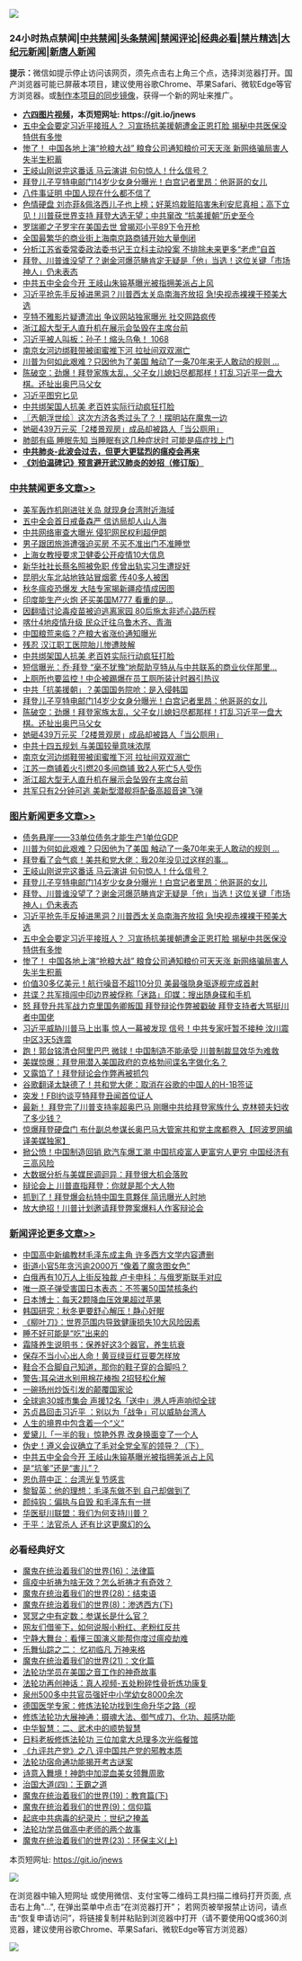 ![](https://raw.githubusercontent.com/fqnews/bnews/master/64photo/fqnews-qr.jpg)

<div id="tt">
<h3>24小时热点禁闻|<a href="#%E4%B8%AD%E5%85%B1%E7%A6%81%E9%97%BB%E6%9B%B4%E5%A4%9A%E6%96%87%E7%AB%A0">中共禁闻</a>|<a href="#%E5%9B%BE%E7%89%87%E6%96%B0%E9%97%BB%E6%9B%B4%E5%A4%9A%E6%96%87%E7%AB%A0">头条禁闻</a>|<a href="#%E6%96%B0%E9%97%BB%E8%AF%84%E8%AE%BA%E6%9B%B4%E5%A4%9A%E6%96%87%E7%AB%A0">禁闻评论|<a href="#%E5%BF%85%E7%9C%8B%E7%BB%8F%E5%85%B8%E5%A5%BD%E6%96%87">经典必看|<a href="/video.md#%E7%A6%81%E7%89%87%E7%B2%BE%E9%80%89">禁片精选</a>|<a href="https://github.com/fqnews/djy/blob/master/gb/nf1351518.md#1">大纪元新闻</a>|<a href="https://github.com/fqnews/ntdtv/blob/master/gb/prog204.md#1">新唐人新闻</a></h3>
<div><b>提示：</b>微信如提示停止访问该网页，须先点击右上角三个点，选择浏览器打开。国产浏览器可能已屏蔽本项目，建议使用谷歌Chrome、苹果Safari、微软Edge等官方浏览器。或<a href="https://github.com/fqnews/bnews/blob/master/%E5%88%B6%E4%BD%9Cgit%E7%A6%81%E9%97%BB%E9%95%9C%E5%83%8F.md">制作本项目的同步镜像</a>，获得一个新的网址来推广。</div>
<ul>
<li><b><a href="http://d1.bdrive.tk/64.mp4" target="_blank">六四图片视频</a>，本页短网址: https://git.io/jnews</b></li>
<li><a href="/topimagenews/20201025/1420116.md">五中全会要定习近平接班人？ 习宣扬抗美援朝遭金正恩打脸 揭秘中共医保没特供有多惨</a></li>
<li><a href="/topimagenews/20201025/1420081.md">惨了！ 中国各地上演“抢粮大战” 粮食公司通知粮价可天天涨 新网络骗局害人失半生积蓄</a></li>
<li><a href="/topimagenews/20201026/1420376.md">王岐山刚说完这番话 马云演讲 句句惊人！什么信号？</a></li>
<li><a href="/comments/20201026/1420284.md">拜登儿子亨特电邮门14岁少女身分曝光！白宫记者里昂：他哥哥的女儿</a></li>
<li><a href="/comments/20201025/1420118.md">八件事证明 中国人现在什么都不信了</a></li>
<li><a href="/bannedvideo/20201026/1420286.md">色情硬盘 刘亦菲&佩洛西儿子也上榜；好莱坞栽赃陷害朱利安尼真相；高下立见！川普获世界支持 拜登大选无望；中共窜改 “抗美援朝”历史至今</a></li>
<li><a href="/headline/20201025/1420115.md">罗瑞卿之子罗宇在美国去世 曾揭邓小平89下令开枪</a></li>
<li><a href="/finance/20201026/1420222.md">全国最繁华的商业街上海南京路商铺开始大量倒闭</a></li>
<li><a href="/baitai/20201025/1420043.md">分析江苏省委常委政法委书记王立科主动投案 不排除未来更多“老虎”自首</a></li>
<li><a href="/topimagenews/20201026/1420234.md">拜登、川普谁没望了？谢金河爆范畴肯定无疑是「他」当选！这位关键「市场神人」仍未表态</a></li>
<li><a href="/comments/20201026/1420315.md">中共五中全会今开 王岐山朱镕基曝光被指拥美派占上风</a></li>
<li><a href="/topimagenews/20201026/1420202.md">习近平抢先手反掉进黑洞？川普西太关岛南海齐放招 急!央视赤裸裸干预美大选</a></li>
<li><a href="/cnnews/20201026/1420275.md">亨特不雅影片疑遭流出 争议网站独家曝光 社交网路疯传</a></li>
<li><a href="/cbnews/20201026/1420210.md">浙江超大型无人直升机在展示会坠毁在主席台前</a></li>
<li><a href="/bannedvideo/20201026/1420295.md">习近平被人叫板：孙子！缩头乌龟！ 1068</a></li>
<li><a href="/cbnews/20201026/1420212.md">南京女河边绑鞋带被闺蜜推下河 拉扯间双双溺亡</a></li>
<li><a href="/topimagenews/20201026/1420441.md">川普为何如此艰难？只因他为了美国 触动了一条70年来无人敢动的规则 ...</a></li>
<li><a href="/cbnews/20201026/1420280.md">陈破空：劲爆！拜登家族太乱，父子女儿媳妇尽都那样！打乱习近平一盘大棋。还扯出奥巴马父女</a></li>
<li><a href="/baitai/20201026/1420335.md">习近平图穷匕见</a></li>
<li><a href="/cbnews/20201026/1420377.md">中共绑架国人抗美 老百姓实际行动疯狂打脸</a></li>
<li><a href="/ssgc/20201026/1420247.md">〖兲朝浮世绘〗这次方济各秀过头了？！摆明站在魔鬼一边</a></li>
<li><a href="/cbnews/20201026/1420267.md">她砸439万元买「2楼景观房」成品却被路人「当公厕用」</a></li>
<li><a href="/lifebaike/20201026/1420243.md">肺部有癌 睡眠先知 当睡眠有这几种症状时 可能是癌症找上门</a></li>
<li><b><a href="/comments/20200211/1275071.md" target="_blank">中共肺炎-此波会过去，但更大更猛烈的瘟疫会再来</a></b></li>
<li><b><a href="/comments/20200207/1272816.md" target="_blank">《刘伯温碑记》预言避开武汉肺炎的妙招（修订版）</a></b></li>
</ul>
</div>

<div class="catlist">
<h3><a href="/cbnews/" target="_blank">中共禁闻</a><span><a href="/cbnews/" target="_blank" rel="nofollow">更多文章>></a></span></h3>
<ul>
<li><a href="/cbnews/20201026/1420552.md" target="_blank">美军轰炸机刚进驻关岛 就现身台湾附近海域</a></li>
<li><a href="/cbnews/20201026/1420521.md" target="_blank">五中全会首日戒备森严 信访局却人山人海</a></li>
<li><a href="/cbnews/20201026/1420520.md" target="_blank">中共网络审查大曝光 侵犯网民权利超伊朗</a></li>
<li><a href="/cbnews/20201026/1420519.md" target="_blank">男子跟团旅游遭强迫买房 不买不准出门不准睡觉</a></li>
<li><a href="/cbnews/20201026/1420518.md" target="_blank">上海女教授要求卫健委公开疫情10大信息</a></li>
<li><a href="/cbnews/20201026/1420506.md" target="_blank">新华社社长蔡名照被免职 传曾出轨实习生遭捉奸</a></li>
<li><a href="/cbnews/20201026/1420505.md" target="_blank">昆明火车北站地铁站冒烟雾 传40多人被困</a></li>
<li><a href="/cbnews/20201026/1420479.md" target="_blank">秋冬瘟疫恐爆发 大陆专家揭新疆疫情成因图</a></li>
<li><a href="/cbnews/20201026/1420445.md" target="_blank">印度能生产火炮 还买美国M777 看重的是&#8230;</a></li>
<li><a href="/cbnews/20201026/1420444.md" target="_blank">因翻墙讨论毒疫苗被迫逃离家园 80后施太非述心路历程</a></li>
<li><a href="/cbnews/20201026/1420443.md" target="_blank">喀什4地疫情升级 民众迁往乌鲁木齐、青海</a></li>
<li><a href="/cbnews/20201026/1420442.md" target="_blank">中国粮荒来临？产粮大省涨价通知曝光</a></li>
<li><a href="/cbnews/20201026/1420404.md" target="_blank">残忍 汉江职工医院胎儿惨遭肢解</a></li>
<li><a href="/cbnews/20201026/1420377.md" target="_blank">中共绑架国人抗美 老百姓实际行动疯狂打脸</a></li>
<li><a href="/cbnews/20201026/1420338.md" target="_blank">短信曝光：乔·拜登 “毫不犹豫”地帮助亨特从与中共联系的商业伙伴那里&#8230;</a></li>
<li><a href="/cbnews/20201026/1420337.md" target="_blank">上厕所也要监控！中企被踢爆在员工厕所装计时器引热议</a></li>
<li><a href="/cbnews/20201026/1420293.md" target="_blank">中共「抗美援朝」？美国国务院呛：是入侵韩国</a></li>
<li><a href="/comments/20201026/1420284.md" target="_blank">拜登儿子亨特电邮门14岁少女身分曝光！白宫记者里昂：他哥哥的女儿</a></li>
<li><a href="/cbnews/20201026/1420280.md" target="_blank">陈破空：劲爆！拜登家族太乱，父子女儿媳妇尽都那样！打乱习近平一盘大棋。还扯出奥巴马父女</a></li>
<li><a href="/cbnews/20201026/1420267.md" target="_blank">她砸439万元买「2楼景观房」成品却被路人「当公厕用」</a></li>
<li><a href="/cbnews/20201026/1420231.md" target="_blank">中共十四五规划 与美国较量意味浓厚</a></li>
<li><a href="/cbnews/20201026/1420212.md" target="_blank">南京女河边绑鞋带被闺蜜推下河 拉扯间双双溺亡</a></li>
<li><a href="/cbnews/20201026/1420211.md" target="_blank">江苏一商铺着火引燃20多间商铺 致2人死亡5人受伤</a></li>
<li><a href="/cbnews/20201026/1420210.md" target="_blank">浙江超大型无人直升机在展示会坠毁在主席台前</a></li>
<li><a href="/cbnews/20201026/1420185.md" target="_blank">共军只有2分钟可逃 美新型潜舰将配备高超音速飞弹</a></li>

</ul>
</div>
<div class="catlist">
<h3><a href="/topimagenews/" target="_blank">图片新闻</a><span><a href="/topimagenews/" target="_blank" rel="nofollow">更多文章>></a></span></h3>
<ul>
<li><a href="/topimagenews/20201026/1420478.md" target="_blank">债务悬崖——33单位债务才能生产1单位GDP</a></li>
<li><a href="/topimagenews/20201026/1420441.md" target="_blank">川普为何如此艰难？只因他为了美国 触动了一条70年来无人敢动的规则 &#8230;</a></li>
<li><a href="/topimagenews/20201026/1420440.md" target="_blank">拜登看了会气疯！美共和党大佬：我20年没见过这样的事…</a></li>
<li><a href="/topimagenews/20201026/1420376.md" target="_blank">王岐山刚说完这番话 马云演讲 句句惊人！什么信号？</a></li>
<li><a href="/comments/20201026/1420284.md" target="_blank">拜登儿子亨特电邮门14岁少女身分曝光！白宫记者里昂：他哥哥的女儿</a></li>
<li><a href="/topimagenews/20201026/1420234.md" target="_blank">拜登、川普谁没望了？谢金河爆范畴肯定无疑是「他」当选！这位关键「市场神人」仍未表态</a></li>
<li><a href="/topimagenews/20201026/1420202.md" target="_blank">习近平抢先手反掉进黑洞？川普西太关岛南海齐放招 急!央视赤裸裸干预美大选</a></li>
<li><a href="/topimagenews/20201025/1420116.md" target="_blank">五中全会要定习近平接班人？ 习宣扬抗美援朝遭金正恩打脸 揭秘中共医保没特供有多惨</a></li>
<li><a href="/topimagenews/20201025/1420081.md" target="_blank">惨了！ 中国各地上演“抢粮大战” 粮食公司通知粮价可天天涨 新网络骗局害人失半生积蓄</a></li>
<li><a href="/topimagenews/20201025/1419905.md" target="_blank">价值30多亿美元！航行噪音不超110分贝 美最强隐身驱逐舰完成首射</a></li>
<li><a href="/topimagenews/20201025/1419885.md" target="_blank">共谍？共军擅闯中印边界被俘称「迷路」印媒：搜出随身碟和手机</a></li>
<li><a href="/topimagenews/20201025/1419696.md" target="_blank">怒 拜登升共军战力克里国务卿叛国 拜登辩论作弊被戳破 拜登支持者大骂挺川者中国佬</a></li>
<li><a href="/topimagenews/20201024/1419632.md" target="_blank">习近平威胁川普马上出事 惊人一幕被发现 信号！中共专家吁暂不接种 汶川震中区3天5连震</a></li>
<li><a href="/topimagenews/20201024/1419580.md" target="_blank">跑！郭台铭清仓阿里巴巴 微球！中国制造不能承受 川普制裁显效华为难救</a></li>
<li><a href="/topimagenews/20201024/1419448.md" target="_blank">美媒惊爆：拜登用潜入美国政府的克格勃间谍名字做化名？</a></li>
<li><a href="/topimagenews/20201024/1419418.md" target="_blank">又露馅了！拜登辩论会作弊再被抓包</a></li>
<li><a href="/topimagenews/20201024/1419395.md" target="_blank">谷歌翻译太缺德了！共和党大佬：取消在谷歌的中国人的H-1B签证</a></li>
<li><a href="/topimagenews/20201024/1419394.md" target="_blank">突发！FBI约谈亨特拜登丑闻首位证人</a></li>
<li><a href="/topimagenews/20201024/1419175.md" target="_blank">最新！ 拜登完了川普支持率超奥巴马 刚曝中共给拜登家族什么 克林顿夫妇收了多少钱？</a></li>
<li><a href="/topimagenews/20201024/1419161.md" target="_blank">惊爆拜登硬盘门 布什副总参谋长奥巴马大管家共和党主席都卷入【阿波罗网编译美媒独家】</a></li>
<li><a href="/topimagenews/20201023/1419001.md" target="_blank">掀公愤！中国制造回销 欧汽车爆工潮 中国抗疫富人更富穷人更穷 中国经济有三高风险</a></li>
<li><a href="/topimagenews/20201023/1418941.md" target="_blank">大数据分析与美媒民调迴异：拜登很大机会落败</a></li>
<li><a href="/topimagenews/20201023/1418912.md" target="_blank">辩论会上 川普直指拜登：你就是那个大人物</a></li>
<li><a href="/topimagenews/20201023/1418753.md" target="_blank">抓到了！拜登爆会杭特中国生意夥伴 简讯曝光人时地</a></li>
<li><a href="/topimagenews/20201023/1418752.md" target="_blank">放大绝招！川普计划邀请拜登弊案爆料人作客辩论会</a></li>

</ul>
</div>
<div class="catlist">
<h3><a href="/comments/" target="_blank">新闻评论</a><span><a href="/comments/" target="_blank" rel="nofollow">更多文章>></a></span></h3>
<ul>
<li><a href="/comments/20201026/1420483.md" target="_blank">中国高中新编教材毛泽东成主角 许多西方文学内容遭删</a></li>
<li><a href="/comments/20201026/1420474.md" target="_blank">街道小官5年贪污逾2000万 “像着了魔贪图女色”</a></li>
<li><a href="/comments/20201026/1420473.md" target="_blank">白俄再有10万人上街反独裁 卢卡申科：与俄罗斯联手对应</a></li>
<li><a href="/comments/20201026/1420467.md" target="_blank">唯一原子弹受害国日本表态：不签署50国禁核条约</a></li>
<li><a href="/comments/20201026/1420466.md" target="_blank">日本博士：每天2颗降血压效果超过苹果</a></li>
<li><a href="/comments/20201026/1420465.md" target="_blank">韩国研究：秋冬更要舒心解压！静心好眠</a></li>
<li><a href="/comments/20201026/1420464.md" target="_blank">《柳叶刀》：世界范围内导致健康损失10大风险因素</a></li>
<li><a href="/comments/20201026/1420463.md" target="_blank">睡不好可能是“吃”出来的</a></li>
<li><a href="/comments/20201026/1420462.md" target="_blank">霜降养生说明书：保养好这3个器官，养生抗衰</a></li>
<li><a href="/comments/20201026/1420437.md" target="_blank">保存不当小心出人命！黄豆绿豆红豆要怎样放</a></li>
<li><a href="/comments/20201026/1420436.md" target="_blank">鞋合不合脚自己知道，那你的鞋子穿的合脚吗？</a></li>
<li><a href="/comments/20201026/1420435.md" target="_blank">警告:耳朵进水别用棉花棒掏 2招轻松化解</a></li>
<li><a href="/comments/20201026/1420413.md" target="_blank">一碗扬州炒饭引发的颠覆国家论</a></li>
<li><a href="/comments/20201026/1420411.md" target="_blank">全球逾30城市集会 声援12名「送中」港人呼声响彻全球</a></li>
<li><a href="/comments/20201026/1420410.md" target="_blank">苏贞昌回击习近平 ：别以为「战争」可以威胁台湾人</a></li>
<li><a href="/comments/20201026/1420406.md" target="_blank">人生的境界中包含着一个“义”</a></li>
<li><a href="/comments/20201026/1420351.md" target="_blank">爱黛儿「一半的我」惊艳外界 改身换面变了一个人</a></li>
<li><a href="/comments/20201026/1420325.md" target="_blank">伪史！遵义会议确立了毛对全党全军的领导？（下）</a></li>
<li><a href="/comments/20201026/1420315.md" target="_blank">中共五中全会今开 王岐山朱镕基曝光被指拥美派占上风</a></li>
<li><a href="/comments/20201026/1420310.md" target="_blank">是“坑爹”还是“害儿”？</a></li>
<li><a href="/comments/20201026/1420309.md" target="_blank">恩仇蒋中正：台湾光复节感言</a></li>
<li><a href="/comments/20201026/1420300.md" target="_blank">黎智英：他的理想：毛泽东做不到 自己却做到了</a></li>
<li><a href="/comments/20201026/1420299.md" target="_blank">颜纯钩：偏执与自毁 和毛泽东有一拼</a></li>
<li><a href="/comments/20201026/1420298.md" target="_blank">华医挺川联盟：我们为何支持川普？</a></li>
<li><a href="/comments/20201026/1420297.md" target="_blank">于平：法官杀人 还有比这更魔幻的么</a></li>

</ul>
</div>

<div class="catlist">
<h3>必看经典好文</h3>
<ul>
<li><a href="/topimagenews/20180615/958090.md" target="_blank">魔鬼在统治着我们的世界(16)：法律篇</a></li>
<li><a href="/comments/20200502/1322275.md" target="_blank">瘟疫中祈祷为啥无效？怎么祈祷才有奇效？</a></li>
<li><a href="/comments/20181228/1054609.md" target="_blank">魔鬼在统治着我们的世界(28)：结束语</a></li>
<li><a href="/topimagenews/20180527/948714.md" target="_blank">魔鬼在统治着我们的世界(8)：渗透西方(下)</a></li>
<li><a href="/tculture/20200812/1378929.md" target="_blank">冥冥之中有定数：参谋长是什么官？</a></li>
<li><a href="/comments/20200712/1359630.md" target="_blank">网友们借鉴下，如何说服小粉红、老粉红反共</a></li>
<li><a href="/comments/20200527/1273654.md" target="_blank">宁静大舞台：看懂三国演义能帮你度过瘟疫劫难</a></li>
<li><a href="/tculture/20170711/790081.md" target="_blank">乐舞仙踪之二： 忆初临凡 万神来格</a></li>
<li><a href="/comments/20180802/980476.md" target="_blank">魔鬼在统治着我们的世界(21)：文化篇</a></li>
<li><a href="/comments/20200511/1326751.md" target="_blank">法轮功学员在美国之音工作的神奇故事</a></li>
<li><a href="/comments/20190516/1128964.md" target="_blank">法轮功再创神话：真人视频-五处粉碎性骨折炼功康复</a></li>
<li><a href="/comments/20200704/783272.md" target="_blank">泉州500多中共官员强奸中小学幼女8000余次</a></li>
<li><a href="/comments/20200607/783186.md" target="_blank">德国医学专家：修炼法轮功找到生命升华之路（视</a></li>
<li><a href="/comments/20191203/1234383.md" target="_blank">修炼法轮功大展神通：摄魂大法、御气成刀、化功、超感功能</a></li>
<li><a href="/comments/20200605/783249.md" target="_blank">中华智慧：二、武术中的顺势智慧</a></li>
<li><a href="/comments/20200531/1337359.md" target="_blank">日料老板修炼法轮功 三位加拿大总理多次光临餐馆</a></li>
<li><a href="/bookonline/20131116/201047.md" target="_blank">《九评共产党》之八 评中国共产党的邪教本质</a></li>
<li><a href="/tculture/20121025/73079.md" target="_blank">法轮功宿命通功能揭开考古谜案</a></li>
<li><a href="/topimagenews/20170208/656009.md" target="_blank">诗意入舞境！神韵中加混血美女领舞周歌</a></li>
<li><a href="/cbnews/20180310/912637.md" target="_blank">治国大道(四)：王霸之道</a></li>
<li><a href="/comments/20180716/972458.md" target="_blank">魔鬼在统治着我们的世界(19)：教育篇(下)</a></li>
<li><a href="/topimagenews/20180529/949649.md" target="_blank">魔鬼在统治着我们的世界(9)：信仰篇</a></li>
<li><a href="/comments/20200702/1354076.md" target="_blank">起底中共病毒的纪录片：世纪之掩盖</a></li>
<li><a href="/comments/20200629/1352533.md" target="_blank">法轮功学员做高中老师的两个故事</a></li>
<li><a href="/ssgc/20180904/993719.md" target="_blank">魔鬼在统治着我们的世界(23)：环保主义(上)</a></li>

</ul>
</div>

本页短网址: https://git.io/jnews

![](https://raw.githubusercontent.com/fqnews/bnews/master/64photo/fqnews-qr.jpg)

在浏览器中输入短网址 或使用微信、支付宝等二维码工具扫描二维码打开页面, 点击右上角"...", 在弹出菜单中点击“在浏览器打开”； 若网页被举报禁止访问，请点击“恢复申请访问”，将链接复制并粘贴到浏览器中打开（请不要使用QQ或360浏览器，建议使用谷歌Chrome、苹果Safari、微软Edge等官方浏览器）

![](https://raw.githubusercontent.com/fqnews/bnews/master/64photo/wx.jpg)